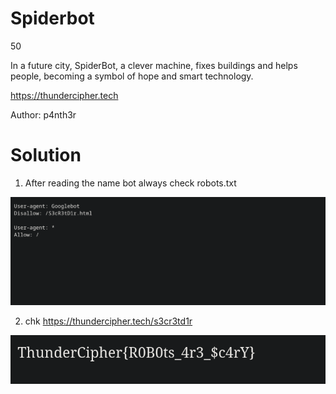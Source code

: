 #  Spiderbot
50

In a future city, SpiderBot, a clever machine, fixes buildings and helps people, becoming a symbol of hope and smart technology.

https://thundercipher.tech

Author: p4nth3r

# Solution

1. After reading the name bot always check robots.txt

![robots.txt](assets/spiderbot/image.png)

2. chk https://thundercipher.tech/s3cr3td1r

![flag](assets/spiderbot/image-1.png)